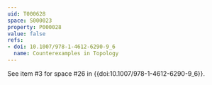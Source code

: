 ```yaml
---
uid: T000628
space: S000023
property: P000028
value: false
refs:
- doi: 10.1007/978-1-4612-6290-9_6
  name: Counterexamples in Topology
---
```


See item #3 for space #26 in {{doi:10.1007/978-1-4612-6290-9_6}}.
